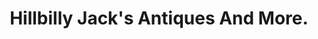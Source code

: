---
title: "Hillbilly Jack's Antiques And More."
url: /maggie-valley/hillbilly-jacks-antiques-and-more/
shop: Gebrauchtwaren
---